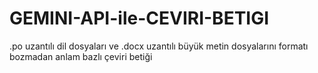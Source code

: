 # GEMINI-API-ile-CEVIRI-BETIGI
.po uzantılı dil dosyaları ve .docx uzantılı büyük metin dosyalarını formatı bozmadan anlam bazlı çeviri betiği
